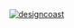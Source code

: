 <a href="https://designcoast.co">
  <img src="https://github.com/designcoast/.github/assets/10379680/de347fe4-6afd-4339-bcd8-c9996a227742" alt="designcoast"/>
</a>
